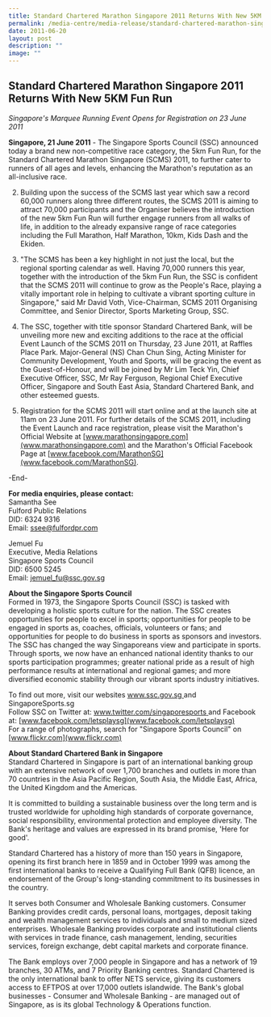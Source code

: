 ```yaml
---
title: Standard Chartered Marathon Singapore 2011 Returns With New 5KM Fun Run
permalink: /media-centre/media-release/standard-chartered-marathon-singapore-2011-returns-with-new-5km-fun-run/
date: 2011-06-20
layout: post
description: ""
image: ""
---
```

## **Standard Chartered Marathon Singapore 2011 Returns With New 5KM Fun Run**


*Singapore's Marquee Running Event Opens for Registration on 23 June 2011*

**Singapore, 21 June 2011** - The Singapore Sports Council (SSC) announced today a brand new non-competitive race category, the 5km Fun Run, for the Standard Chartered Marathon Singapore (SCMS) 2011, to further cater to runners of all ages and levels, enhancing the Marathon's reputation as an all-inclusive race.

2. Building upon the success of the SCMS last year which saw a record 60,000 runners along three different routes, the SCMS 2011 is aiming to attract 70,000 participants and the Organiser believes the introduction of the new 5km Fun Run will further engage runners from all walks of life, in addition to the already expansive range of race categories including the Full Marathon, Half Marathon, 10km, Kids Dash and the Ekiden.

3. "The SCMS has been a key highlight in not just the local, but the regional sporting calendar as well. Having 70,000 runners this year, together with the introduction of the 5km Fun Run, the SSC is confident that the SCMS 2011 will continue to grow as the People's Race, playing a vitally important role in helping to cultivate a vibrant sporting culture in Singapore," said Mr David Voth, Vice-Chairman, SCMS 2011 Organising Committee, and Senior Director, Sports Marketing Group, SSC.

4. The SSC, together with title sponsor Standard Chartered Bank, will be unveiling more new and exciting additions to the race at the official Event Launch of the SCMS 2011 on Thursday, 23 June 2011, at Raffles Place Park. Major-General (NS) Chan Chun Sing, Acting Minister for Community Development, Youth and Sports, will be gracing the event as the Guest-of-Honour, and will be joined by Mr Lim Teck Yin, Chief Executive Officer, SSC, Mr Ray Ferguson, Regional Chief Executive Officer, Singapore and South East Asia, Standard Chartered Bank, and other esteemed guests.

5. Registration for the SCMS 2011 will start online and at the launch site at 11am on 23 June 2011. For further details of the SCMS 2011, including the Event Launch and race registration, please visit the Marathon's Official Website at [www.marathonsingapore.com](www.marathonsingapore.com) and the Marathon's Official Facebook Page at [www.facebook.com/MarathonSG](www.facebook.com/MarathonSG).

-End-

**For media enquiries, please contact:**
<br>
Samantha See
<br>Fulford Public Relations
<br>DID: 6324 9316
<br>Email: [ssee@fulfordpr.com](ssee@fulfordpr.com)

Jemuel Fu
<br>Executive, Media Relations
<br>Singapore Sports Council
<br>DID: 6500 5245
<br>Email: [jemuel_fu@ssc.gov.sg](jemuel_fu@ssc.gov.sg)


**About the Singapore Sports Council**
<br>
Formed in 1973, the Singapore Sports Council (SSC) is tasked with developing a holistic sports culture for the nation. The SSC creates opportunities for people to excel in sports; opportunities for people to be engaged in sports as, coaches, officials, volunteers or fans; and opportunities for people to do business in sports as sponsors and investors. The SSC has changed the way Singaporeans view and participate in sports. Through sports, we now have an enhanced national identity thanks to our sports participation programmes; greater national pride as a result of high performance results at international and regional games; and more diversified economic stability through our vibrant sports industry initiatives.

To find out more, visit our websites [www.ssc.gov.sg ](www.ssc.gov.sg )and SingaporeSports.sg
<br>
Follow SSC on Twitter at: [www.twitter.com/singaporesports ](www.twitter.com/singaporesports )and Facebook at: [www.facebook.com/letsplaysg](www.facebook.com/letsplaysg)
<br>
For a range of photographs, search for "Singapore Sports Council" on [www.flickr.com](www.flickr.com)

**About Standard Chartered Bank in Singapore**
<br>
Standard Chartered in Singapore is part of an international banking group with an extensive network of over 1,700 branches and outlets in more than 70 countries in the Asia Pacific Region, South Asia, the Middle East, Africa, the United Kingdom and the Americas.

It is committed to building a sustainable business over the long term and is trusted worldwide for upholding high standards of corporate governance, social responsibility, environmental protection and employee diversity. The Bank's heritage and values are expressed in its brand promise, 'Here for good'.

Standard Chartered has a history of more than 150 years in Singapore, opening its first branch here in 1859 and in October 1999 was among the first international banks to receive a Qualifying Full Bank (QFB) licence, an endorsement of the Group's long-standing commitment to its businesses in the country.

It serves both Consumer and Wholesale Banking customers. Consumer Banking provides credit cards, personal loans, mortgages, deposit taking and wealth management services to individuals and small to medium sized enterprises. Wholesale Banking provides corporate and institutional clients with services in trade finance, cash management, lending, securities services, foreign exchange, debt capital markets and corporate finance.

The Bank employs over 7,000 people in Singapore and has a network of 19 branches, 30 ATMs, and 7 Priority Banking centres. Standard Chartered is the only international bank to offer NETS service, giving its customers access to EFTPOS at over 17,000 outlets islandwide. The Bank's global businesses - Consumer and Wholesale Banking - are managed out of Singapore, as is its global Technology & Operations function.
